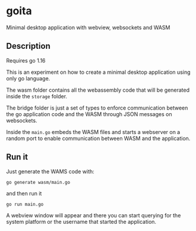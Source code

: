 # goita
Minimal desktop application with webview, websockets and WASM

## Description

Requires go 1.16

This is an experiment on how to create a minimal desktop application using only go language.

The wasm folder contains all the webassembly code that will be generated inside the `storage` folder.

The bridge folder is just a set of types to enforce communication between the go application code and the WASM through JSON messages on websockets.

Inside the `main.go` embeds the WASM files and starts a webserver on a random port to enable communication between WASM and the application.

## Run it

Just generate the WAMS code with:

```
go generate wasm/main.go
```

and then run it

```
go run main.go
```

A webview window will appear and there you can start querying for the system platform or the username that started the application.
